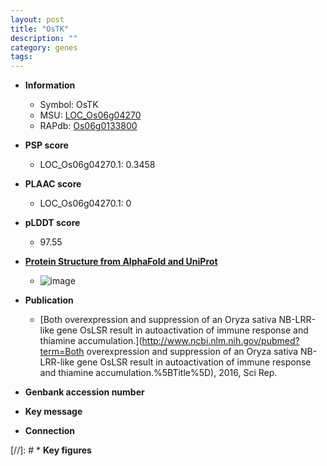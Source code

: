 ```yaml
---
layout: post
title: "OsTK"
description: ""
category: genes
tags: 
---
```


* **Information**  
    + Symbol: OsTK  
    + MSU: [LOC_Os06g04270](http://rice.plantbiology.msu.edu/cgi-bin/ORF_infopage.cgi?orf=LOC_Os06g04270)  
    + RAPdb: [Os06g0133800](http://rapdb.dna.affrc.go.jp/viewer/gbrowse_details/irgsp1?name=Os06g0133800)  

* **PSP score**  
    + LOC_Os06g04270.1: 0.3458 

* **PLAAC score**  
    + LOC_Os06g04270.1: 0 

* **pLDDT score**
    + 97.55

* **[Protein Structure from AlphaFold and UniProt](https://www.uniprot.org/uniprotkb/Q0DEU8/entry#structure)**
    + ![image](https://ricepsp.github.io/images/Q0/AF-Q0DEU8-F1.png)

* **Publication**  
    + [Both overexpression and suppression of an Oryza sativa NB-LRR-like gene OsLSR result in autoactivation of immune response and thiamine accumulation.](http://www.ncbi.nlm.nih.gov/pubmed?term=Both overexpression and suppression of an Oryza sativa NB-LRR-like gene OsLSR result in autoactivation of immune response and thiamine accumulation.%5BTitle%5D), 2016, Sci Rep.

* **Genbank accession number**  

* **Key message**  

* **Connection**  

[//]: # * **Key figures**  


